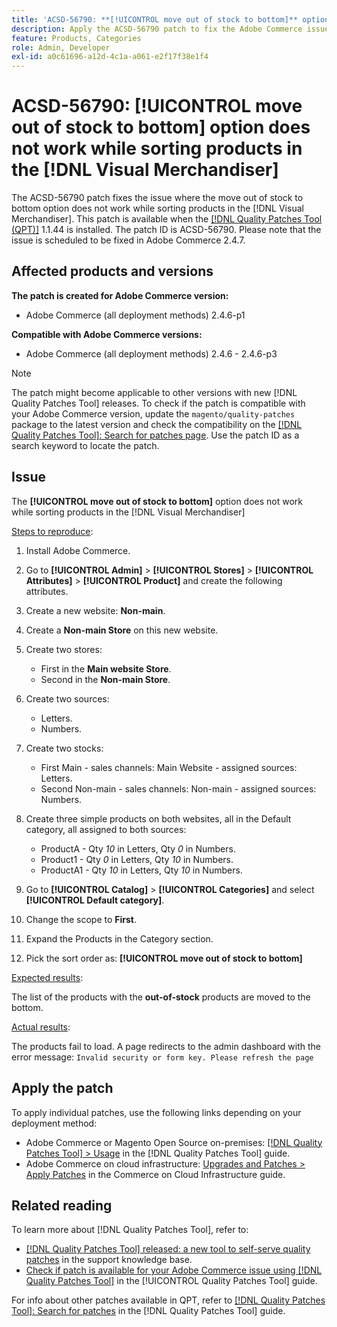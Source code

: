 ```yaml
---
title: 'ACSD-56790: **[!UICONTROL move out of stock to bottom]** option does not work while sorting products in the  [!DNL Visual Merchandiser]'
description: Apply the ACSD-56790 patch to fix the Adobe Commerce issue where the move out of stock to bottom option does not work while sorting products in the Visual Merchandiser.
feature: Products, Categories
role: Admin, Developer
exl-id: a0c61696-a12d-4c1a-a061-e2f17f38e1f4
---
```

# ACSD-56790: **[!UICONTROL move out of stock to bottom]** option does not work while sorting products in the [!DNL Visual Merchandiser]

The ACSD-56790 patch fixes the issue where the move out of stock to bottom option does not work while sorting products in the [!DNL Visual Merchandiser]. This patch is available when the [[!DNL Quality Patches Tool (QPT)]](https://experienceleague.adobe.com/en/docs/commerce-knowledge-base/kb/announcements/commerce-announcements/magento-quality-patches-released-new-tool-to-self-serve-quality-patches) 1.1.44 is installed. The patch ID is ACSD-56790. Please note that the issue is scheduled to be fixed in Adobe Commerce 2.4.7.

## Affected products and versions

**The patch is created for Adobe Commerce version:**

* Adobe Commerce (all deployment methods) 2.4.6-p1

**Compatible with Adobe Commerce versions:**

* Adobe Commerce (all deployment methods) 2.4.6 - 2.4.6-p3

>[!NOTE]
>
>The patch might become applicable to other versions with new [!DNL Quality Patches Tool] releases. To check if the patch is compatible with your Adobe Commerce version, update the `magento/quality-patches` package to the latest version and check the compatibility on the [[!DNL Quality Patches Tool]: Search for patches page](https://experienceleague.adobe.com/tools/commerce-quality-patches/index.html). Use the patch ID as a search keyword to locate the patch.

## Issue

The **[!UICONTROL move out of stock to bottom]** option does not work while sorting products in the [!DNL Visual Merchandiser]

<u>Steps to reproduce</u>:

1. Install Adobe Commerce. 
1. Go to **[!UICONTROL Admin]** > **[!UICONTROL Stores]** > **[!UICONTROL Attributes]** > **[!UICONTROL Product]** and create the following attributes.
1. Create a new website: **Non-main**.
1. Create a **Non-main Store** on this new website.
1. Create two stores:

    * First in the **Main website Store**.
    * Second in the **Non-main Store**.

1. Create two sources:
   * Letters.
   * Numbers.

1. Create two stocks:
   * First Main - sales channels: Main Website - assigned sources: Letters.
   * Second Non-main - sales channels: Non-main - assigned sources: Numbers.

1. Create three simple products on both websites, all in the Default category, all assigned to both sources:

    * ProductA - Qty *10* in Letters, Qty *0* in Numbers.
    * Product1 - Qty *0* in Letters, Qty *10* in Numbers.
    * ProductA1 - Qty *10* in Letters, Qty *10* in Numbers.

1. Go to **[!UICONTROL Catalog]** > **[!UICONTROL Categories]** and select  **[!UICONTROL Default category]**.
1. Change the scope to **First**.
1. Expand the Products in the Category section.
1. Pick the sort order as: **[!UICONTROL move out of stock to bottom]**

<u>Expected results</u>:

The list of the products with the **out-of-stock** products are moved to the bottom. 

<u>Actual results</u>:

The products fail to load. A page redirects to the admin dashboard with the error message: `Invalid security or form key. Please refresh the page`
 
## Apply the patch

To apply individual patches, use the following links depending on your deployment method:

* Adobe Commerce or Magento Open Source on-premises: [[!DNL Quality Patches Tool] > Usage](https://experienceleague.adobe.com/docs/commerce-operations/tools/quality-patches-tool/usage.html) in the [!DNL Quality Patches Tool] guide.
* Adobe Commerce on cloud infrastructure: [Upgrades and Patches > Apply Patches](https://experienceleague.adobe.com/docs/commerce-cloud-service/user-guide/develop/upgrade/apply-patches.html) in the Commerce on Cloud Infrastructure guide.

## Related reading

To learn more about [!DNL Quality Patches Tool], refer to:

* [[!DNL Quality Patches Tool] released: a new tool to self-serve quality patches](https://experienceleague.adobe.com/en/docs/commerce-knowledge-base/kb/announcements/commerce-announcements/magento-quality-patches-released-new-tool-to-self-serve-quality-patches) in the support knowledge base.
* [Check if patch is available for your Adobe Commerce issue using [!DNL Quality Patches Tool]](/help/tools/quality-patches-tool/patches-available-in-qpt/check-patch-for-magento-issue-with-magento-quality-patches.md) in the [!UICONTROL Quality Patches Tool] guide.


For info about other patches available in QPT, refer to [[!DNL Quality Patches Tool]: Search for patches](https://experienceleague.adobe.com/tools/commerce-quality-patches/index.html) in the [!DNL Quality Patches Tool] guide.
